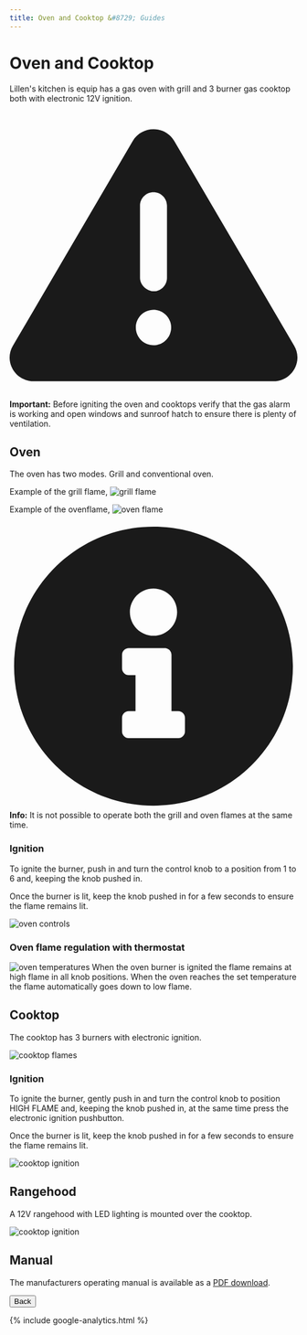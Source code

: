 ```yaml
---
title: Oven and Cooktop &#8729; Guides 
---
```


<link href="../styles/custom.css" rel="stylesheet" />
<link rel="stylesheet" href="https://cdn.jsdelivr.net/npm/bootstrap@4.6.1/dist/css/bootstrap.min.css" integrity="sha384-zCbKRCUGaJDkqS1kPbPd7TveP5iyJE0EjAuZQTgFLD2ylzuqKfdKlfG/eSrtxUkn" crossorigin="anonymous">

# Oven and Cooktop
Lillen's kitchen is equip has a gas oven with grill and 3 burner gas cooktop both with electronic 12V ignition. 

<div class="alert alert-danger">
    <svg class="svg-inline--fa fa-triangle-exclamation fa-w-16" aria-hidden="true" focusable="false" data-prefix="fas" data-icon="triangle-exclamation" role="img" xmlns="http://www.w3.org/2000/svg" viewBox="0 0 512 512"><path fill="currentColor" d="M506.3 417l-213.3-364c-16.33-28-57.54-28-73.98 0l-213.2 364C-10.59 444.9 9.849 480 42.74 480h426.6C502.1 480 522.6 445 506.3 417zM232 168c0-13.25 10.75-24 24-24S280 154.8 280 168v128c0 13.25-10.75 24-23.1 24S232 309.3 232 296V168zM256 416c-17.36 0-31.44-14.08-31.44-31.44c0-17.36 14.07-31.44 31.44-31.44s31.44 14.08 31.44 31.44C287.4 401.9 273.4 416 256 416z"/></svg>  
    <strong>Important:</strong> Before igniting the oven and cooktops verify that the gas alarm is working and open windows and sunroof hatch 
to ensure there is plenty of ventilation.
</div>


## Oven
The oven has two modes. Grill and conventional oven.

Example of the grill flame,
![grill flame](images/oven-and-cooktop-oven-grill-flame.jpg)

Example of the ovenflame,
![oven flame](images/oven-and-cooktop-oven-oven-flame.jpg)

<div class="alert alert-info">
    <svg class="svg-inline--fa fa-info-circle fa-w-16" aria-hidden="true" focusable="false" data-prefix="fas" data-icon="info-circle" role="img" xmlns="http://www.w3.org/2000/svg" viewBox="0 0 512 512" data-fa-i2svg=""><path fill="currentColor" d="M256 8C119.043 8 8 119.083 8 256c0 136.997 111.043 248 248 248s248-111.003 248-248C504 119.083 392.957 8 256 8zm0 110c23.196 0 42 18.804 42 42s-18.804 42-42 42-42-18.804-42-42 18.804-42 42-42zm56 254c0 6.627-5.373 12-12 12h-88c-6.627 0-12-5.373-12-12v-24c0-6.627 5.373-12 12-12h12v-64h-12c-6.627 0-12-5.373-12-12v-24c0-6.627 5.373-12 12-12h64c6.627 0 12 5.373 12 12v100h12c6.627 0 12 5.373 12 12v24z"></path></svg>
    <strong>Info:</strong> It is not possible to operate both the grill and oven flames at the same time. 
</div>

### Ignition
To ignite the burner, push in and turn the control knob to a position from 1 to 6 and, keeping the knob pushed
in. 

Once the burner is lit, keep the knob pushed in for a few seconds to ensure the flame remains lit.

![oven controls](images/oven-and-cooktop-oven-controls.jpg)

### Oven flame regulation with thermostat
![oven temperatures](images/oven-and-cooktop-oven-temperatures.png)
When the oven burner is ignited the flame remains at high flame in all knob positions. When the oven reaches
the set temperature the flame automatically goes down to low flame.


## Cooktop
The cooktop has 3 burners with electronic ignition.

![cooktop flames](images/oven-and-cooktop-cooktop-flames.jpg)

### Ignition
To ignite the burner, gently push in and turn the control knob to position HIGH FLAME and, keeping the knob
pushed in, at the same time press the electronic ignition pushbutton. 

Once the burner is lit, keep the knob pushed in for a few seconds to ensure the flame remains lit.

![cooktop ignition](images/oven-and-cooktop-cooktop-ignition.jpg)


## Rangehood
A 12V rangehood with LED lighting is mounted over the cooktop.

![cooktop ignition](images/oven-and-cooktop-rangehood.jpg)


## Manual
The manufacturers operating manual is available as a [PDF download](/docs/oven-and-cooktop.pdf). 

<a href="/#guides"><button class="nav-button"><i class="arrow arrow-left"></i> Back</button></a>

{% include google-analytics.html %}